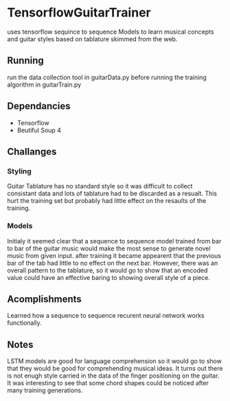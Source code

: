 # TensorflowGuitarTrainer
uses tensorflow sequince to sequence Models to learn musical concepts and guitar styles based on tablature
skimmed from the web.

## Running
run the data collection tool in guitarData.py before running the training algorithm in guitarTrain.py 

## Dependancies
* Tensorflow
* Beutiful Soup 4

## Challanges
### Styling
Guitar Tablature has no standard style so it was difficult to collect consistant data and lots of tablature had to be discarded
as a resualt. This hurt the training set but probably had little effect on the resaults of the training.
### Models
Initialy it seemed clear that a sequence to sequence model trained from bar to bar of the guitar music would make the most 
sense to generate novel music from given input. after training it became appearent that the previous bar of the tab had little
to no effect on the next bar. However, there was an overall pattern to the tablature, so it would go to show that an encoded 
value could have an effective baring to showing overall style of a piece.

## Acomplishments
Learned how a sequence to sequence recurent neural network works functionally.

## Notes
LSTM models are good for language comprehension so it would go to show that they would be good for comprehending musical
ideas. It turns out there is not enugh style carried in the data of the finger positioning on the guitar. It was interesting
to see that some chord shapes could be noticed after many training generations.
